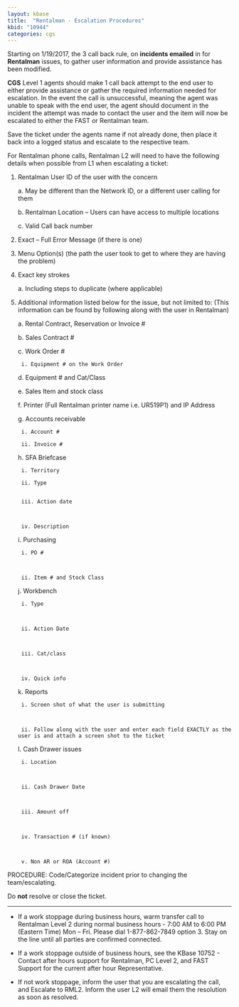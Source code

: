 ```yaml
---
layout: kbase
title:  "Rentalman - Escalation Procedures"
kbid: "10944"
categories: cgs
---
```


Starting on 1/19/2017, the 3 call back rule, on **incidents emailed** in for **Rentalman** issues, to gather user information and provide assistance has been modified.


**CGS** Level 1 agents should make 1 call back attempt to the end user to either provide assistance or gather the required information needed for escalation. In the event the call is unsuccessful, meaning the agent was unable to speak with the end user, the agent should document in the incident the attempt was made to contact the user and the item will now be escalated to either the FAST or Rentalman team.

Save the ticket under the agents name if not already done, then place it back into a logged status and escalate to the respective team.


For Rentalman phone calls, Rentalman L2 will need to have the following details when possible from L1 when escalating a ticket:


1. Rentalman User ID of the user with the concern


    a. May be different than the Network ID, or a different user calling for them


    b. Rentalman Location – Users can have access to multiple locations


    c. Valid Call back number 


2. Exact – Full Error Message (if there is one)


3. Menu Option(s) (the path the user took to get to where they are having the problem)


4. Exact key strokes


    a. Including steps to duplicate (where applicable)


5. Additional information listed below for the issue, but not limited to:
    (This information can be found by following along with the user in Rentalman)


    a. Rental Contract, Reservation or Invoice #


    b. Sales Contract #


    c. Work Order #


        i. Equipment # on the Work Order


    d. Equipment # and Cat/Class


    e. Sales Item and stock class


    f. Printer (Full Rentalman printer name i.e. UR519P1) and IP Address


    g. Accounts receivable


        i. Account #

        ii. Invoice #


    h. SFA Briefcase

    
        i. Territory

        ii. Type


        iii. Action date



        iv. Description



    i. Purchasing



        i. PO #



        ii. Item # and Stock Class



    j. Workbench



        i. Type



        ii. Action Date



        iii. Cat/class



        iv. Quick info



    k. Reports



        i. Screen shot of what the user is submitting



        ii. Follow along with the user and enter each field EXACTLY as the user is and attach a screen shot to the ticket



    l. Cash Drawer issues



        i. Location



        ii. Cash Drawer Date



        iii. Amount off



        iv. Transaction # (if known)



        v. Non AR or ROA (Account #)
 
PROCEDURE: Code/Categorize incident prior to changing the team/escalating.

Do **not** resolve or close the ticket. 
***

- If a work stoppage during business hours, warm transfer call to Rentalman Level 2 during normal business hours - 7:00 AM to 6:00 PM (Eastern Time) Mon – Fri. Please dial 1-877-862-7849 option 3. Stay on the line until all parties are confirmed connected.

- If a work stoppage outside of business hours, see the KBase 10752 - Contact after hours support for Rentalman, PC Level 2, and FAST Support for the current after hour Representative.

- If not work stoppage, inform the user that you are escalating the call, and Escalate to RML2. Inform the user L2 will email them the resolution as soon as resolved.
